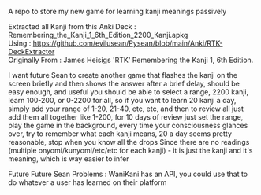 A repo to store my new game for learning kanji meanings passively

Extracted all Kanji from this Anki Deck : Remembering_the_Kanji_1_6th_Edition_2200_Kanji.apkg </br>
Using : https://github.com/evilusean/Pysean/blob/main/Anki/RTK-DeckExtractor </br>
Originally From : James Heisigs 'RTK' Remembering the Kanji 1, 6th Edition. </br>

I want future Sean to create another game that flashes the kanji on the screen briefly
 and then shows the answer after a brief delay, should be easy enough, and useful
 you should be able to select a range, 2200 kanji, learn 100-200, or 0-2200 for all,
 so if you want to learn 20 kanji a day, simply add your range of 1-20, 21-40, etc, etc, 
 and then to review all just add them all together like 1-200, for 10 days of review
 just set the range, play the game in the background, every time your consciousness glances over,
 try to remember what each kanji means, 20 a day seems pretty reasonable, stop when you know all the drops
Since there are no readings (multiple onyomi/kunyomi/etc/etc for each kanji) -  it is just the kanji and it's meaning, which is way easier to infer

Future Future Sean Problems : WaniKani has an API, you could use that to do whatever a user has learned on their platform
